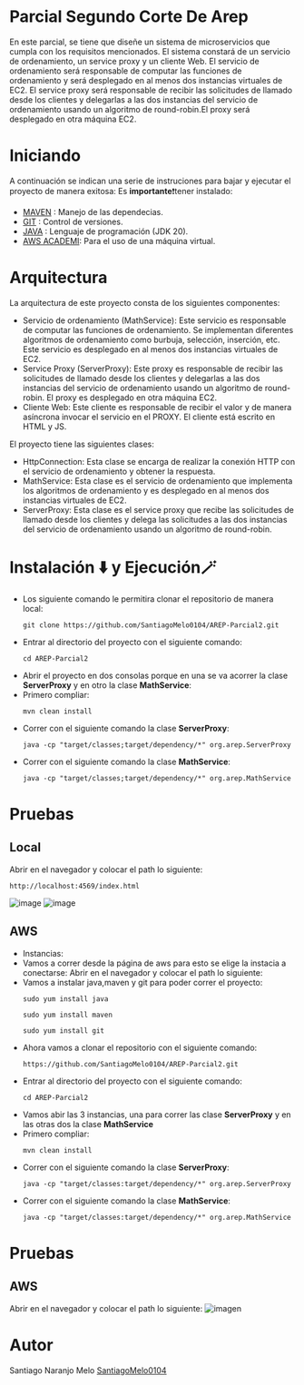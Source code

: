 # Parcial Segundo Corte De Arep
En este parcial, se tiene que diseñe un sistema de microservicios que cumpla con los requisitos mencionados. El sistema constará de un servicio de ordenamiento, 
un service proxy y un cliente Web. El servicio de ordenamiento será responsable de computar las funciones de ordenamiento y será desplegado en al menos dos instancias 
virtuales de EC2. El service proxy será responsable de recibir las solicitudes de llamado desde los clientes y delegarlas a las dos instancias del servicio de ordenamiento 
usando un algoritmo de round-robin.El proxy será desplegado en otra máquina EC2. 
# Iniciando 
A continuación se indican una serie de instruciones para bajar y ejecutar el proyecto de manera exitosa:
Es **importante**❗tener instalado: 
- [MAVEN](https://maven.apache.org) : Manejo de las dependecias. 
- [GIT](https://git-scm.com) : Control de versiones.
- [JAVA](https://www.java.com/es/) : Lenguaje de programación (JDK 20).
- [AWS ACADEMI](https://awsacademy.instructure.com/): Para el uso de una máquina virtual.

# Arquitectura 
La arquitectura de este proyecto consta de los siguientes componentes:
+ Servicio de ordenamiento (MathService): Este servicio es responsable de computar las funciones de ordenamiento. Se implementan diferentes algoritmos de ordenamiento como burbuja, selección, inserción, etc. Este servicio es desplegado en al menos dos instancias virtuales de EC2.
+ Service Proxy (ServerProxy): Este proxy es responsable de recibir las solicitudes de llamado desde los clientes y delegarlas a las dos instancias del servicio de ordenamiento usando un algoritmo de round-robin. El proxy es desplegado en otra máquina EC2.
+ Cliente Web: Este cliente es responsable de recibir el valor y de manera asíncrona invocar el servicio en el PROXY. El cliente está escrito en HTML y JS.

El proyecto tiene las siguientes clases:
+ HttpConnection: Esta clase se encarga de realizar la conexión HTTP con el servicio de ordenamiento y obtener la respuesta.
+ MathService: Esta clase es el servicio de ordenamiento que implementa los algoritmos de ordenamiento y es desplegado en al menos dos instancias virtuales de EC2.
+ ServerProxy: Esta clase es el service proxy que recibe las solicitudes de llamado desde los clientes y delega las solicitudes a las dos instancias del servicio de ordenamiento usando un algoritmo de round-robin.

# Instalación ⬇️ y Ejecución🪄

* Los siguiente comando le permitira clonar el repositorio de manera local:
  ~~~
  git clone https://github.com/SantiagoMelo0104/AREP-Parcial2.git
  ~~~
* Entrar al directorio del proyecto con el siguiente comando:
   ~~~
   cd AREP-Parcial2
   ~~~
+ Abrir el proyecto en dos consolas porque en una se va acorrer la clase **ServerProxy** y en otro la clase **MathService**:
+ Primero compliar:
  ~~~
  mvn clean install
  ~~~
+ Correr con el siguiente comando la clase **ServerProxy**:
  ~~~
  java -cp "target/classes;target/dependency/*" org.arep.ServerProxy
  ~~~
+ Correr con el siguiente comando la clase **MathService**:
  ~~~
  java -cp "target/classes;target/dependency/*" org.arep.MathService
  ~~~

# Pruebas 
## Local 
Abrir en el navegador y colocar el path lo siguiente: 
~~~
http://localhost:4569/index.html
~~~
![image](https://github.com/SantiagoMelo0104/AREP-Parcial2/assets/123812833/ab80912c-f7ef-4999-9b77-a363d97c3538)
![image](https://github.com/SantiagoMelo0104/AREP-Parcial2/assets/123812833/689812cf-aabc-42c6-83fb-bb7478dfe9b9)


## AWS 
+ Instancias:
+ Vamos a correr desde la página de aws para esto se elige la instacia a conectarse:
Abrir en el navegador y colocar el path lo siguiente:
+ Vamos a instalar java,maven y git para poder correr el proyecto:
  ~~~
  sudo yum install java 
  ~~~
   ~~~
  sudo yum install maven 
  ~~~
    ~~~
  sudo yum install git
  ~~~
+ Ahora vamos a clonar el repositorio con el siguiente comando:
  ~~~
  https://github.com/SantiagoMelo0104/AREP-Parcial2.git
  ~~~
* Entrar al directorio del proyecto con el siguiente comando:
   ~~~
   cd AREP-Parcial2
   ~~~
+ Vamos abir las 3 instancias, una para correr las clase **ServerProxy** y en las otras dos la clase **MathService**
+ Primero compliar:
  ~~~
  mvn clean install
  ~~~
+ Correr con el siguiente comando la clase **ServerProxy**:
  ~~~
  java -cp "target/classes:target/dependency/*" org.arep.ServerProxy
  ~~~
+ Correr con el siguiente comando la clase **MathService**:
  ~~~
  java -cp "target/classes:target/dependency/*" org.arep.MathService
  ~~~

# Pruebas 
## AWS
Abrir en el navegador y colocar el path lo siguiente: 
![imagen](https://github.com/SantiagoMelo0104/AREP-Parcial2/assets/123812833/f53fff39-79d0-4fda-92b1-710ddacb4ef1)


# Autor 
Santiago Naranjo Melo [SantiagoMelo0104](https://github.com/SantiagoMelo0104)
